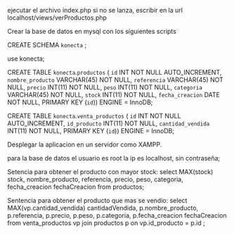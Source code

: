 ejecutar el archivo index.php
si no se lanza, escribir en la url localhost/views/verProductos.php

Crear la base de datos en mysql con los siguientes scripts

CREATE SCHEMA `konecta` ;

use konecta;

CREATE TABLE `konecta`.`productos` (
  `id` INT NOT NULL AUTO_INCREMENT,
  `nombre_producto` VARCHAR(45) NOT NULL,
  `referencia` VARCHAR(45) NOT NULL,
  `precio` INT(11) NOT NULL,
  `peso` INT(11) NOT NULL,
  `categoria` VARCHAR(45) NOT NULL,
  `stock` INT(11) NOT NULL,
  `fecha_creacion` DATE NOT NULL,
  PRIMARY KEY (`id`))
ENGINE = InnoDB;

CREATE TABLE `konecta`.`venta_productos` (
  `id` INT NOT NULL AUTO_INCREMENT,
  `id_producto` INT(11) NOT NULL,
  `cantidad_vendida` INT(11) NOT NULL,
  PRIMARY KEY (`id`))
ENGINE = InnoDB;

Desplegar la aplicacion en un servidor como XAMPP.

para la base de datos el usuario es root la ip es localhost, sin contraseña;

Setencia para obtener el producto con mayor stock:
select MAX(stock) stock, nombre_producto, referencia, precio, peso, categoria, fecha_creacion fechaCreacion
from productos;

Sentencia para obtener el producto que mas se vendio:
select MAX(vp.cantidad_vendida) cantidadVendida, p.nombre_producto, p.referencia, p.precio, p.peso, p.categoria, p.fecha_creacion fechaCreacion
from venta_productos vp join productos p on vp.id_producto = p.id ;

